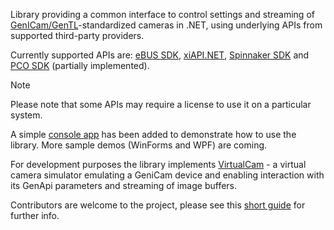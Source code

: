 Library providing a common interface to control settings and streaming of [GenICam/GenTL](https://www.emva.org/standards-technology/genicam/)-standardized cameras in .NET, using underlying APIs from supported third-party providers.

Currently supported APIs are: 
[eBUS SDK](https://www.pleora.com/machine-vision-connectivity/ebus-sdk/),
[xiAPI.NET](https://www.ximea.com/support/wiki/apis/xiAPINET),
[Spinnaker SDK](https://www.teledynevisionsolutions.com/products/spinnaker-sdk/?model=Spinnaker%20SDK&vertical=machine%20vision&segment=iis) and
[PCO SDK](https://www.excelitas.com/product/pco-software-development-kits) (partially implemented). 

> [!NOTE]
> Please note that some APIs may require a license to use it on a particular system.

A simple [console app](samples/GcLib.Samples.ConsoleApp) has been added to demonstrate how to use the library. More sample demos (WinForms and WPF) are coming.

For development purposes the library implements [VirtualCam](src/APIs/VirtualCam) - a virtual camera simulator emulating a GeniCam device and enabling interaction with its GenApi parameters and streaming of image buffers.

Contributors are welcome to the project, please see this [short guide](CONTRIBUTING.md) for further info. 
